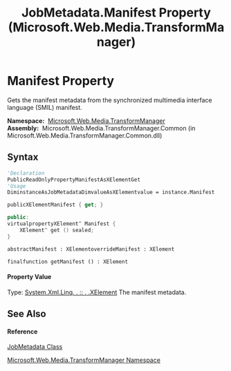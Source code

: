 ﻿---
title: JobMetadata.Manifest Property  (Microsoft.Web.Media.TransformManager)
TOCTitle: Manifest Property
ms:assetid: P:Microsoft.Web.Media.TransformManager.JobMetadata.Manifest
ms:mtpsurl: https://msdn.microsoft.com/en-us/library/microsoft.web.media.transformmanager.jobmetadata.manifest(v=VS.90)
ms:contentKeyID: 35521159
ms.date: 06/14/2012
mtps_version: v=VS.90
f1_keywords:
- Microsoft.Web.Media.TransformManager.JobMetadata.Manifest
- Microsoft.Web.Media.TransformManager.JobMetadata.get_Manifest
dev_langs:
- CSharp
- JScript
- VB
- FSharp
- c++
api_location:
- Microsoft.Web.Media.TransformManager.Common.dll
api_name:
- Microsoft.Web.Media.TransformManager.JobMetadata.get_Manifest
- Microsoft.Web.Media.TransformManager.JobMetadata.Manifest
api_type:
- Managed
topic_type:
- apiref
- kbSyntax
product_family_name: VS
ROBOTS: INDEX,FOLLOW
---

# Manifest Property

Gets the manifest metadata from the synchronized multimedia interface language (SMIL) manifest.

**Namespace:**  [Microsoft.Web.Media.TransformManager](microsoft-web-media-transformmanager-namespace.md)  
**Assembly:**  Microsoft.Web.Media.TransformManager.Common (in Microsoft.Web.Media.TransformManager.Common.dll)

## Syntax

``` vb
'Declaration
PublicReadOnlyPropertyManifestAsXElementGet
'Usage
DiminstanceAsJobMetadataDimvalueAsXElementvalue = instance.Manifest
```

``` csharp
publicXElementManifest { get; }
```

``` c++
public:
virtualpropertyXElement^ Manifest {
    XElement^ get () sealed;
}
```

``` fsharp
abstractManifest : XElementoverrideManifest : XElement
```

``` jscript
finalfunction getManifest () : XElement
```

#### Property Value

Type: [System.Xml.Linq. . :: . .XElement](https://msdn.microsoft.com/en-us/library/bb340098\(v=vs.90\))  
The manifest metadata.  

## See Also

#### Reference

[JobMetadata Class](jobmetadata-class-microsoft-web-media-transformmanager.md)

[Microsoft.Web.Media.TransformManager Namespace](microsoft-web-media-transformmanager-namespace.md)

